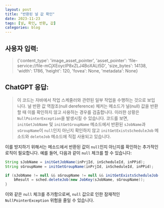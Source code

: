 ```yaml
---
layout: post
title: "반환된 널 값 확인"
date: 2023-11-23
tags: [널, 확인, 반환, 값]
categories: blog
---
```


## 사용자 입력:
> {'content_type': 'image_asset_pointer', 'asset_pointer': 'file-service://file-mCjXEoycIP8xZLJ4BoXALt5D', 'size_bytes': 14138, 'width': 1786, 'height': 120, 'fovea': None, 'metadata': None}

## ChatGPT 응답:
> 이 코드는 자바에서 작업 스케줄러와 관련된 일부 작업을 수행하는 것으로 보입니다. 널 반환 값 역참조(null dereference) 체커는 메소드가 널(null) 값을 반환 할 때 이를 확인하지 않고 사용하는 경우를 검출합니다. 이러한 상황은 `NullPointerException`을 발생시킬 수 있습니다. 코드를 보면, `initGetJobName` 및 `initGetGroupName` 메소드에서 반환된 `sJobName`과 `sGroupName`이 `null`인지 아닌지 확인하지 않고 `initGetExistsScheduleJob` 메소드와 `deleteJob` 메소드에 직접 사용되고 있습니다.

이를 방지하기 위해서는 메소드에서 반환된 값이 `null`인지 아닌지를 확인하는 추가적인 로직이 필요합니다. 예를 들어, 다음과 같이 `null` 체크를 할 수 있습니다:

```java
String sJobName = initGetJobName(inPrjId, inScheduleId, inPPid);
String sGroupName = initGetGroupName(inPrjId, inScheduleId, inPPid);

if (sJobName != null && sGroupName != null && initGetExistsScheduleJob(sched, sJobName, sGroupName)) {
    bResult = sched.deleteJob(new JobKey(sJobName, sGroupName));
}
```

이와 같은 `null` 체크를 추가함으로써, `null` 값으로 인한 잠재적인 `NullPointerException` 위험을 줄일 수 있습니다.


